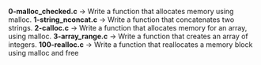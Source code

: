 **0-malloc_checked.c** -> Write a function that allocates memory using malloc.
**1-string_nconcat.c** -> Write a function that concatenates two strings.
**2-calloc.c** -> Write a function that allocates memory for an array, using malloc.
**3-array_range.c** -> Write a function that creates an array of integers.
**100-realloc.c** -> Write a function that reallocates a memory block using malloc and free

